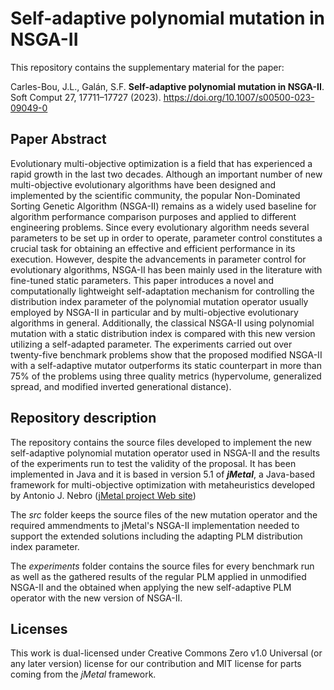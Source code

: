 # Self-adaptive polynomial mutation in NSGA-II
This repository contains the supplementary material for the paper:

Carles-Bou, J.L., Galán, S.F. **Self-adaptive polynomial mutation in NSGA-II**. Soft Comput 27, 17711–17727 (2023). 
https://doi.org/10.1007/s00500-023-09049-0

## Paper Abstract
Evolutionary multi-objective optimization is a field that has experienced a rapid growth in the last two decades. 
Although an important number of new multi-objective evolutionary algorithms have been designed and implemented by the 
scientific community, the popular Non-Dominated Sorting Genetic Algorithm (NSGA-II) remains as a widely used baseline 
for algorithm performance comparison purposes and applied to different engineering problems. Since every evolutionary 
algorithm needs several parameters to be set up in order to operate, parameter control constitutes a crucial task for 
obtaining an effective and efficient performance in its execution. However, despite the advancements in parameter control 
for evolutionary algorithms, NSGA-II has been mainly used in the literature with fine-tuned static parameters. This paper 
introduces a novel and computationally lightweight self-adaptation mechanism for controlling the distribution index parameter 
of the polynomial mutation operator usually employed by NSGA-II in particular and by multi-objective evolutionary algorithms 
in general. Additionally, the classical NSGA-II using polynomial mutation with a static distribution index is compared with 
this new version utilizing a self-adapted parameter. The experiments carried out over twenty-five benchmark problems show 
that the proposed modified NSGA-II with a self-adaptive mutator outperforms its static counterpart in more than 75% of the 
problems using three quality metrics (hypervolume, generalized spread, and modified inverted generational distance).

## Repository description
The repository contains the source files developed to implement the new self-adaptive polynomial mutation operator used in NSGA-II and
the results of the experiments run to test the validity of the proposal. 
It has been implemented in Java and it is based in version 5.1 of ***jMetal***, a Java-based framework for multi-objective optimization 
with metaheuristics developed by Antonio J. Nebro ([jMetal project Web site](https://github.com/jMetal/jMetal.))

The *src* folder keeps the source files of the new mutation operator and the required ammendments to jMetal's NSGA-II implementation needed 
to support the extended solutions including the adapting PLM distribution index parameter.

The *experiments* folder contains the source files for every benchmark run as well as the gathered results of the regular PLM applied 
in unmodified NSGA-II and the obtained when applying the new self-adaptive PLM operator with the new version of NSGA-II.


## 


## Licenses
This work is dual-licensed under Creative Commons Zero v1.0 Universal (or any later version) license for our contribution and MIT license for parts 
coming from the *jMetal* framework.
